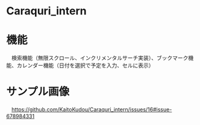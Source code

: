 # Caraquri_intern

# 機能
　検索機能（無限スクロール、インクリメンタルサーチ実装）、ブックマーク機能、カレンダー機能（日付を選択で予定を入力、セルに表示）
 
# サンプル画像
　https://github.com/KaitoKudou/Caraquri_intern/issues/16#issue-678984331
